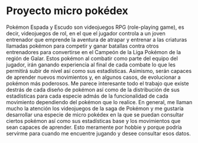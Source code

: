 # Proyecto micro pokédex
Pokémon Espada y Escudo son videojuegos RPG (role-playing game), es decir, videojuegos de rol, en el que el jugador controla a un joven entrenador que emprende la aventura de atrapar y entrenar a las criaturas llamadas pokémon para competir y ganar batallas contra otros entrenadores para convertirse en el Campeón de la Liga Pokémon de la región de Galar. Estos pokémon al combatir como parte del equipo del jugador, irán ganando experiencia al final de cada combate lo que les permitirá subir de nivel así como sus estadísticas. Asimismo, serán capaces de aprender nuevos movimientos y, en algunos casos, de evolucionar a pokémon más poderosos.
Me parece interesante todo el trabajo que existe destrás de cada diseño de pokémon así como de la distribución de sus estadísticas para cada especie admás de la funcionalidad de cada movimiento dependiendo del pokémon que lo realice. En general, me llaman mucho la atención los videojuegos de la saga de Pokémon y me gustaría desarrollar una especie de micro pokédex en la que se puedan consultar ciertos pokémon así como sus estadísticas base y los movimientos que sean capaces de aprender. Esto meramente por hobbie y porque podría servirme para cuando me encuentre jugando y desee consultar esos datos.

